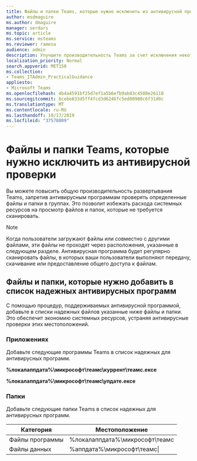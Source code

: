 ```yaml
---
title: Файлы и папки Teams, которые нужно исключить из антивирусной проверки
author: msdmaguire
ms.author: dmaguire
manager: serdars
ms.topic: article
ms.service: msteams
ms.reviewer: ramesa
audience: admin
description: Улучшите производительность Teams за счет исключения некоторых файлов и папок из обычной проверки антивирусной программы.
localization_priority: Normal
search.appverid: MET150
ms.collection:
- Teams_ITAdmin_PracticalGuidance
appliesto:
- Microsoft Teams
ms.openlocfilehash: 4b4a4591bf25d7ef1a5b6efb9ab83c4508e26110
ms.sourcegitcommit: bcebe833d5ff4fcd3d6246fc5ed80980c6f31d0c
ms.translationtype: MT
ms.contentlocale: ru-RU
ms.lasthandoff: 10/17/2019
ms.locfileid: "37578809"
---
```

<a name="teams-files-and-folders-to-exclude-from-antivirus-scanning"></a>Файлы и папки Teams, которые нужно исключить из антивирусной проверки
=================================

Вы можете повысить общую производительность развертывания Teams, запретив антивирусным программам проверять определенные файлы и папки в группах. Это позволит избежать расхода системных ресурсов на просмотр файлов и папок, которые не требуется сканировать.

> [!NOTE]
> Когда пользователи загружают файлы или совместно с другими файлами, эти файлы не проходят через расположения, указанные в следующем разделе. Антивирусная программа будет регулярно сканировать файлы, в которых ваши пользователи выполняют передачу, скачивание или предоставление общего доступа к файлам.

## <a name="files-and-folders-to-add-to-your-antivirus-safe-lists"></a>Файлы и папки, которые нужно добавить в список надежных антивирусных программ

С помощью процедур, поддерживаемых антивирусной программой, добавьте в списки надежных файлов указанные ниже файлы и папки. Это обеспечит экономию системных ресурсов, устраняя антивирусные проверки этих местоположений.

### <a name="programs"></a>Приложениях

Добавьте следующие программы Teams в список надежных для антивирусных программ.

**%локалаппдата%\микрософт\теамс\куррент\теамс.ексе**

**%локалаппдата%\микрософт\теамс\упдате.ексе**

### <a name="folders"></a>Папки

Добавьте следующие папки Teams в список надежных для антивирусных программ.

|Категория  |Местоположение  |
|---------|---------|
|Файлы программы  |%локалаппдата%\микрософт\теамс|
|Файлы данных     |%аппдата%\микрософт\теамс\|